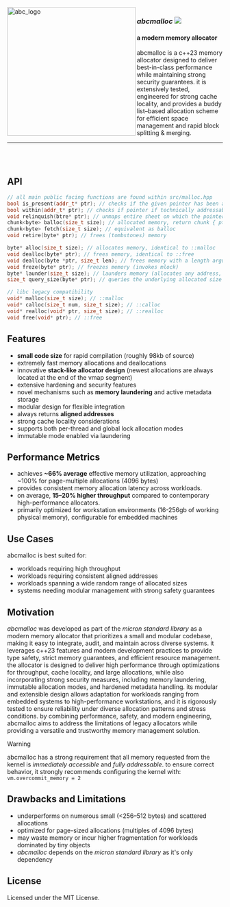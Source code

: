 <img align="left" style="width:300px" src="https://github.com/user-attachments/assets/2a9138b7-c521-4a32-b0c5-e5715627e88f" alt="abc_logo" width="300"/> 

<div align="left">

### *abcmalloc*  <img src="https://img.shields.io/badge/version-indev-green">

#### a modern memory allocator
abcmalloc is a c++23 memory allocator designed to deliver best-in-class performance while maintaining strong security guarantees. it is extensively tested, engineered for strong cache locality, and provides a buddy list–based allocation scheme for efficient space management and rapid block splitting & merging.

</div>



------

<br/>

<br/>

API
----
```cpp
// all main public facing functions are found within src/malloc.hpp
bool is_present(addr_t* ptr); // checks if the given pointer has been allocated
bool within(addr_t* ptr); // checks if pointer if technically addressable at any known page owned by abcmalloc
void relinquish(btre* ptr); // unmaps entire sheet on which the pointer lives (unsafe, use with caution)
chunk<byte> balloc(size_t size); // allocated memory, return chunk { ptr, len }
chunk<byte> fetch(size_t size); // equivalent as balloc
void retire(byte* ptr); // frees (tombstones) memory

byte* alloc(size_t size); // allocates memory, identical to ::malloc
void dealloc(byte* ptr); // frees memory, identical to ::free
void dealloc(byte *ptr, size_t len); // frees memory with a length argument
void freze(byte* ptr); // freezes memory (invokes mlock)
byte* launder(size_t size); // launders memory (allocates any address, even if already occupied - use for immutable structures only)
size_t query_size(byte* ptr); // queries the underlying allocated size of pointer

// libc legacy compatibility
void* malloc(size_t size); // ::malloc
void* calloc(size_t num, size_t size); // ::calloc
void* realloc(void* ptr, size_t size); // ::realloc
void free(void* ptr); // ::free
```



Features
--------
 - **small code size** for rapid compilation (roughly 98kb of source)
 - extremely fast memory allocations and deallocations
 - innovative **stack-like allocator design** (newest allocations are always located at the end of the vmap segment)
 - extensive hardening and security features
 - novel mechanisms such as **memory laundering** and active metadata storage
 - modular design for flexible integration
 - always returns **aligned addresses**
 - strong cache locality considerations
 - supports both per-thread and global lock allocation modes
 - immutable mode enabled via laundering

Performance Metrics
-------------------
- achieves **~66% average** effective memory utilization, approaching ~100% for page-multiple allocations (4096 bytes)
- provides consistent memory allocation latency across workloads.
- on average, **15–20% higher throughput** compared to contemporary high-performance allocators.
- primarily optimized for workstation environments (16-256gb of working physical memory), configurable for embedded machines

Use Cases
----------

abcmalloc is best suited for:

 - workloads requiring high throughput
 - workloads requiring consistent aligned addresses
 - workloads spanning a wide random range of allocated sizes
 - systems needing modular management with strong safety guarantees


Motivation
----------

<p align="justify"> 

*abcmalloc* was developed as part of the *micron standard library* as a modern memory allocator that prioritizes a small and modular codebase, making it easy to integrate, audit, and maintain across diverse systems. it leverages c++23 features and modern development practices to provide type safety, strict memory guarantees, and efficient resource management. the allocator is designed to deliver high performance through optimizations for throughput, cache locality, and large allocations, while also incorporating strong security measures, including memory laundering, immutable allocation modes, and hardened metadata handling. its modular and extensible design allows adaptation for workloads ranging from embedded systems to high-performance workstations, and it is rigorously tested to ensure reliability under diverse allocation patterns and stress conditions. by combining performance, safety, and modern engineering, abcmalloc aims to address the limitations of legacy allocators while providing a versatile and trustworthy memory management solution.

<p align="justify"> 

> [!WARNING]
> abcmalloc has a strong requirement that all memory requested from the kernel is *immediately accessible* and *fully addressable*. to ensure correct behavior, it strongly recommends configuring the kernel with:
> ``` vm.overcommit_memory = 2 ```

Drawbacks and Limitations
--------------------------
- underperforms on numerous small (<256–512 bytes) and scattered allocations
- optimized for page-sized allocations (multiples of 4096 bytes)
- may waste memory or incur higher fragmentation for workloads dominated by tiny objects
- *abcmalloc* depends on the *micron standard library* as it's only dependency
  
 

## License
Licensed under the MIT License.
